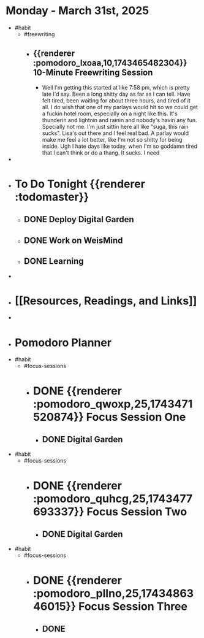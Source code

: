 # Monday - March 31st, 2025
- #habit
	- #freewriting
		- ## {{renderer :pomodoro_lxoaa,10,1743465482304}} 10-Minute Freewriting Session
			- Well I'm getting this started at like 7:58 pm, which is pretty late I'd say. Been a long shitty day as far as I can tell. Have felt tired, been waiting for about three hours, and tired of it all. I do wish that one of my parlays would hit so we could get a fuckin hotel room, especially on a night like this. It's thunderin and lightnin and rainin and nobody's havin any fun. Specially not me. I'm just sittin here all like "suga, this rain sucks". Lisa's out there and I feel real bad. A parlay would make me feel a lot better, like I'm not so shitty for being inside. Ugh I hate days like today, when I'm so goddamn tired that I can't think or do a thang. It sucks. I need
-
- # To Do Tonight {{renderer :todomaster}}
	- ## DONE Deploy Digital Garden
	- ## DONE Work on WeisMind
	- ## DONE Learning
-
- # [[Resources, Readings, and Links]]
-
- # Pomodoro Planner
- #habit
	- #focus-sessions
		- # DONE {{renderer :pomodoro_qwoxp,25,1743471520874}} Focus Session One
			- ## DONE Digital Garden
- #habit
	- #focus-sessions
		- # DONE {{renderer :pomodoro_quhcg,25,1743477693337}} Focus Session Two
			- ## DONE Digital Garden
- #habit
	- #focus-sessions
		- # DONE {{renderer :pomodoro_pllno,25,1743486346015}} Focus Session Three
			- ## DONE